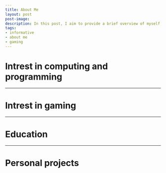 ```yaml
---
title: About Me
layout: post
post-image: 
description: In this post, I aim to provide a brief overview of myself, including my interests and activities both within and outside of work.
tags:
- informative
- about me
- gaming
---
```


# Intrest in computing and programming

---

# Intrest in gaming

---

# Education

---

# Personal projects
